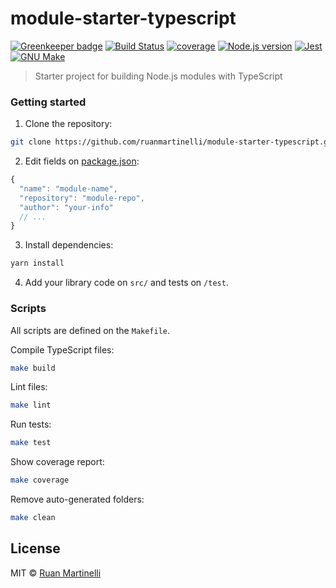 # module-starter-typescript

[![Greenkeeper badge](https://badges.greenkeeper.io/ruanmartinelli/module-starter-typescript.svg)](https://greenkeeper.io/)
[![Build Status][travis]](https://travis-ci.org/ruanmartinelli/module-starter-typescript)
[![coverage][codecov]](https://codecov.io/gh/ruanmartinelli/module-starter-typescript)
[![Node.js version][node-version]][node-version]
[![Jest][jest]][jest]
[![GNU Make][make]][make]

> Starter project for building Node.js modules with TypeScript

### Getting started

1. Clone the repository:

```bash
git clone https://github.com/ruanmartinelli/module-starter-typescript.git <name>
```

2. Edit fields on [package.json](./package.json):

```js
{
  "name": "module-name",
  "repository": "module-repo",
  "author": "your-info"
  // ...
}
```

3. Install dependencies:

```bash
yarn install
```

4. Add your library code on `src/` and tests on `/test`.

### Scripts

All scripts are defined on the `Makefile`.

Compile TypeScript files:

```bash
make build
```

Lint files:

```bash
make lint
```

Run tests:

```bash
make test
```

Show coverage report:

```bash
make coverage
```

Remove auto-generated folders:

```bash
make clean
```

## License

MIT © [Ruan Martinelli](https://github.com/ruanmartinelli)

<!-- Badges -->

[node-version]: https://img.shields.io/badge/Node.js->=6-brightgreen.svg
[jest]: https://img.shields.io/badge/tested_with-jest-99424f.svg
[make]: https://img.shields.io/badge/Built%20with-GNU%20Make-brightgreen.svg
[travis]: https://travis-ci.org/ruanmartinelli/module-starter-typescript.svg?branch=master
[codecov]: https://codecov.io/gh/ruanmartinelli/module-starter-typescript/branch/master/graph/badge.svg
